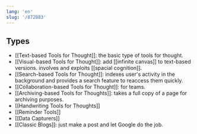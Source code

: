```yaml
---
lang: 'en'
slug: '/872B83'
---
```


## Types

- [[Text-based Tools for Thought]]: the basic type of tools for thought.
- [[Visual-based Tools for Thought]]: add [[infinite canvas]] to text-based versions. involves and exploits [[spacial cognition]].
- [[Search-based Tools for Thought]]: indexes user's activity in the background and provides a search feature to reaccess them quickly.
- [[Collaboration-based Tools for Thought]]: for teams.
- [[Archiving-based Tools for Thoughts]]: takes a full copy of a page for archiving purposes.
- [[Handwriting Tools for Thoughts]]
- [[Reminder Tools]]
- [[Data Capturers]]
- [[Classic Blogs]]: just make a post and let Google do the job.
